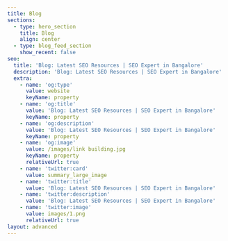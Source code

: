 ```yaml
---
title: Blog
sections:
  - type: hero_section
    title: Blog
    align: center
  - type: blog_feed_section
    show_recent: false
seo:
  title: 'Blog: Latest SEO Resources | SEO Expert in Bangalore'
  description: 'Blog: Latest SEO Resources | SEO Expert in Bangalore'
  extra:
    - name: 'og:type'
      value: website
      keyName: property
    - name: 'og:title'
      value: 'Blog: Latest SEO Resources | SEO Expert in Bangalore'
      keyName: property
    - name: 'og:description'
      value: 'Blog: Latest SEO Resources | SEO Expert in Bangalore'
      keyName: property
    - name: 'og:image'
      value: /images/link building.jpg
      keyName: property
      relativeUrl: true
    - name: 'twitter:card'
      value: summary_large_image
    - name: 'twitter:title'
      value: 'Blog: Latest SEO Resources | SEO Expert in Bangalore'
    - name: 'twitter:description'
      value: 'Blog: Latest SEO Resources | SEO Expert in Bangalore'
    - name: 'twitter:image'
      value: images/1.png
      relativeUrl: true
layout: advanced
---
```

